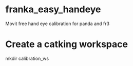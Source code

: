 # franka_easy_handeye
Movit free hand eye calibration for panda and fr3


# Create a catking workspace
mkdir calibration_ws